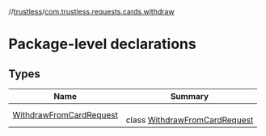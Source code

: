 //[trustless](../../index.md)/[com.trustless.requests.cards.withdraw](index.md)

# Package-level declarations

## Types

| Name | Summary |
|---|---|
| [WithdrawFromCardRequest](-withdraw-from-card-request/index.md) | <br>class [WithdrawFromCardRequest](-withdraw-from-card-request/index.md) |
